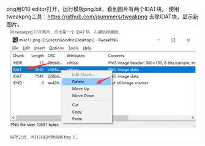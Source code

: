 png用010 editor打开，运行模板png.bit，看到图片有两个IDAT块。
使用tweakpng工具：<https://github.com/jsummers/tweakpng> 去除IDAT块，显示新图片。
![](.topwrite/assets/image_1732106424579.png)